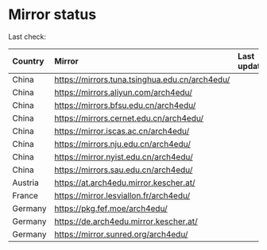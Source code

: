 <script src="./time.js"></script>
# Mirror status
Last check: <script type="text/javascript">localize(1723245563.336232);</script>

|Country|Mirror|Last update|
|:------|:-----|:----------|
|China|https://mirrors.tuna.tsinghua.edu.cn/arch4edu/|<script type="text/javascript">localize(1723228651);</script>|
|China|https://mirrors.aliyun.com/arch4edu/|<script type="text/javascript">localize(1723228651);</script>|
|China|https://mirrors.bfsu.edu.cn/arch4edu/|<script type="text/javascript">localize(1723185479);</script>|
|China|https://mirrors.cernet.edu.cn/arch4edu/|<script type="text/javascript">localize(1723228651);</script>|
|China|https://mirror.iscas.ac.cn/arch4edu/|<script type="text/javascript">localize(1723228651);</script>|
|China|https://mirrors.nju.edu.cn/arch4edu/|<script type="text/javascript">localize(1723142986);</script>|
|China|https://mirror.nyist.edu.cn/arch4edu/|<script type="text/javascript">localize(1723185479);</script>|
|China|https://mirrors.sau.edu.cn/arch4edu/|<script type="text/javascript">localize(1723228651);</script>|
|Austria|https://at.arch4edu.mirror.kescher.at/|<script type="text/javascript">localize(1723228651);</script>|
|France|https://mirror.lesviallon.fr/arch4edu/|<script type="text/javascript">localize(1723185479);</script>|
|Germany|https://pkg.fef.moe/arch4edu/|<script type="text/javascript">localize(1723228651);</script>|
|Germany|https://de.arch4edu.mirror.kescher.at/|<script type="text/javascript">localize(1723228651);</script>|
|Germany|https://mirror.sunred.org/arch4edu/|<script type="text/javascript">localize(1723228651);</script>|

<script src="./tablefilter/tablefilter.js"></script>
<script src="./table.js"></script>